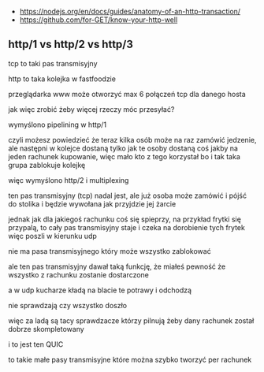 - https://nodejs.org/en/docs/guides/anatomy-of-an-http-transaction/
- https://github.com/for-GET/know-your-http-well

## http/1 vs http/2 vs http/3

tcp to taki pas transmisyjny

http to taka kolejka w fastfoodzie

przeglądarka www może otworzyć max 6 połączeń tcp dla danego hosta

jak więc zrobić żeby więcej rzeczy móc przesyłać?

wymyślono pipelining w http/1

czyli możesz powiedzieć że teraz kilka osób może na raz zamówić jedzenie, ale następni w kolejce dostaną tylko jak te osoby dostaną coś jakby na jeden rachunek kupowanie, więc mało kto z tego korzystał bo i tak taka grupa zablokuje kolejkę

więc wymyślono http/2 i multiplexing

ten pas transmisyjny (tcp) nadal jest, ale już osoba może zamówić i pójść do stolika i będzie wywołana jak przyjdzie jej żarcie

jednak jak dla jakiegoś rachunku coś się spieprzy, na przykład frytki się przypalą, to cały pas transmisyjny staje i czeka na dorobienie tych frytek
więc poszli w kierunku udp

nie ma pasa transmisyjnego który może wszystko zablokować

ale ten pas transmisyjny dawał taką funkcję, że miałeś pewność że wszystko z rachunku zostanie dostarczone

a w udp kucharze kładą na blacie te potrawy i odchodzą

nie sprawdzają czy wszystko doszło

więc za ladą są tacy sprawdzacze którzy pilnują żeby dany rachunek został dobrze skompletowany

i to jest ten QUIC

to takie małe pasy transmisyjne które można szybko tworzyć per rachunek
